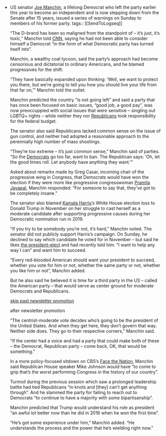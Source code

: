 - US senator [Joe Manchin](https://www.theguardian.com/us-news/joe-manchin), a lifelong Democrat who left the party earlier this year to become an independent and is now stepping down from the Senate after 15 years, issued a series of warnings on Sunday to members of his former party.
  tags:: [[SendToLogseq]]
  
  “The D-brand has been so maligned from the standpoint of – it’s just, it’s toxic,” Manchin told [CNN](https://www.cnn.com/2024/12/22/politics/joe-manchin-congress-democratic-party/index.html), saying he had not been able to consider himself a Democrat “in the form of what Democratic party has turned itself into”.
  
  Manchin, a wealthy coal tycoon, said the party’s approach had become censorious and dictatorial to ordinary Americans, and he blamed progressives for the shift.
  
  “They have basically expanded upon thinking: ‘Well, we want to protect you there, but we’re going to tell you how you should live your life from that far on,’” Manchin told the outlet.
  
  Manchin predicted the country “is not going left” and said a party that has once been focused on basic issues, “good job, a good pay”, was now preoccuppied with social issues that were sensitive – singling out LGBTQ+ rights – while neither they nor [Republicans](https://www.theguardian.com/us-news/republicans) took responsibility for the federal budget.
  
  The senator also said Republicans lacked common sense on the issue of gun control, and neither had adopted a reasonable approach to the perennially high number of mass shootings.
  
  “They’re too extreme – it’s just common sense,” Manchin said of parties. “So the [Democrats](https://www.theguardian.com/us-news/democrats) go too far, want to ban. The Republican says: ‘Oh, let the good times roll. Let anybody have anything they want.’”
  
  Asked about remarks made by Greg Casar, incoming chair of the progressive wing in Congress, that Democrats would have won the election if they were more like progressive congresswoman [Pramila Jayapal](https://www.theguardian.com/us-news/2024/nov/11/progressive-caucus-democrats-populist-economic-policies), Manchin responded: “For someone to say that, they’ve got to be completely insane.”
  
  The senator also blamed [Kamala Harris](https://www.theguardian.com/us-news/kamala-harris)’s White House election loss to Donald Trump in November on her struggle to cast herself as a moderate candidate after supporting progressive causes during her Democratic nomination run in 2019.
  
  “If you try to be somebody you’re not, it’s hard,” Manchin noted. The senator did not publicly support Harris’s campaign. On Sunday, he declined to say which candidate he voted for in November – but said he likes [the president-elect](https://www.theguardian.com/us-news/donaldtrump) and had recently told him: “I want to help any way I can” and want him to succeed.
  
  “Every red-blooded American should want your president to succeed, whether you vote for him or not, whether the same party or not, whether you like him or not”, Manchin added.
  
  But he also said he believed it is time for a third party in the US – called the American party – that would serve as center ground for moderate Democrats and Republicans.
  
  [skip past newsletter promotion](https://www.theguardian.com/us-news/2024/dec/22/joe-manchin-democratic-party#EmailSignup-skip-link-13)
  
  after newsletter promotion
  
  “The centrist-moderate vote decides who’s going to be the president of the United States. And when they get here, they don’t govern that way. Neither side does. They go to their respective corners,” Manchin said.
  
  “If the center had a voice and had a party that could make both of these – the Democrat, Republican party – come back, OK, that would be something.”
  
  In a more policy-focused sitdown on CBS’s [Face the Nation](https://www.cbsnews.com/news/joe-manchin-west-virginia-face-the-nation-transcript-12-22-2024/), Manchin said Republican House speaker Mike Johnson would have “to come to grip that’s the worst performing Congress in the history of our country”.
  
  Turmoil during the previous session which saw a prolonged leadership battle had tied Republicans “in knots and \[they] can’t get anything through”. And he slammed the party for failing to reach out to Democrats “to continue to have a majority with some bipartisanship”.
  
  Manchin predicted that Trump would understand his role as president “an awful lot better now than he did in 2016 when he won the first time”.
  
  “He’s got some experience under him,” Manchin added. “He understands the process and the power that he’s wielding right now.”
